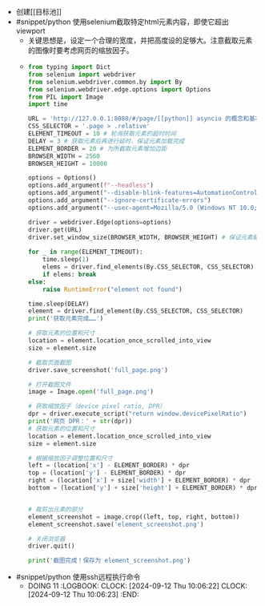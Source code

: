- 创建[[目标池]]
- #snippet/python 使用selenium截取特定html元素内容，即使它超出viewport
	- 关键思想是，设定一个合理的宽度，并把高度设的足够大。注意截取元素的图像时要考虑网页的缩放因子。
	- ```python
	  from typing import Dict
	  from selenium import webdriver
	  from selenium.webdriver.common.by import By
	  from selenium.webdriver.edge.options import Options
	  from PIL import Image
	  import time
	  
	  URL = 'http://127.0.0.1:8080/#/page/[[python]] asyncio 的概念和基本使用'
	  CSS_SELECTOR = '.page > .relative'
	  ELEMENT_TIMEOUT = 10 # 轮询获取元素的超时时间
	  DELAY = 3 # 获取元素后再进行延时，保证元素加载完成
	  ELEMENT_BORDER = 20 # 为所截取元素增加边距
	  BROWSER_WIDTH = 2560
	  BROWSER_HEIGHT = 10000
	  
	  options = Options()
	  options.add_argument(f"--headless")  
	  options.add_argument("--disable-blink-features=AutomationControlled") 
	  options.add_argument("--ignore-certificate-errors")  
	  options.add_argument("--user-agent=Mozilla/5.0 (Windows NT 10.0; Win64; x64; rv:109.0) Gecko/20100101 Firefox/115.0") 
	  
	  driver = webdriver.Edge(options=options)
	  driver.get(URL)
	  driver.set_window_size(BROWSER_WIDTH, BROWSER_HEIGHT) # 保证元素能完整地处在viewport中
	   
	  for _ in range(ELEMENT_TIMEOUT):
	      time.sleep(1)
	      elems = driver.find_elements(By.CSS_SELECTOR, CSS_SELECTOR)
	      if elems: break
	  else:
	      raise RuntimeError("element not found")
	  
	  time.sleep(DELAY)
	  element = driver.find_element(By.CSS_SELECTOR, CSS_SELECTOR)
	  print('获取元素完成……')
	  
	  # 获取元素的位置和尺寸
	  location = element.location_once_scrolled_into_view
	  size = element.size
	  
	  # 截取页面截图
	  driver.save_screenshot('full_page.png')
	  
	  # 打开截图文件
	  image = Image.open('full_page.png')
	  
	  # 获取缩放因子（device pixel ratio, DPR）
	  dpr = driver.execute_script("return window.devicePixelRatio")
	  print('网页 DPR：' + str(dpr))
	  # 获取元素的位置和尺寸
	  location = element.location_once_scrolled_into_view
	  size = element.size
	  
	  # 根据缩放因子调整位置和尺寸
	  left = (location['x'] - ELEMENT_BORDER) * dpr
	  top = (location['y'] - ELEMENT_BORDER) * dpr
	  right = (location['x'] + size['width'] + ELEMENT_BORDER) * dpr
	  bottom = (location['y'] + size['height'] + ELEMENT_BORDER) * dpr
	  
	  
	  # 裁剪出元素的部分
	  element_screenshot = image.crop((left, top, right, bottom))
	  element_screenshot.save('element_screenshot.png')
	  
	  # 关闭浏览器
	  driver.quit()
	  
	  print('截图完成！保存为 element_screenshot.png')
	  ```
- #snippet/python 使用ssh远程执行命令
	- DOING 11
	  :LOGBOOK:
	  CLOCK: [2024-09-12 Thu 10:06:22]
	  CLOCK: [2024-09-12 Thu 10:06:23]
	  :END: